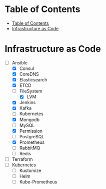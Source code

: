 # Table of Contents
- [Table of Contents](#table-of-contents)
- [Infrastructure as Code](#infrastructure-as-code)

# Infrastructure as Code
- [ ] Ansible
  - [X] Consul
  - [X] CoreDNS
  - [X] Elasticsearch
  - [X] ETCD
  - [ ] FileSystem
    - [X] LVM
  - [X] Jenkins
  - [X] Kafka
  - [ ] Kubernetes
  - [X] Mongodb
  - [ ] MySQL
  - [X] Permission
  - [ ] PostgreSQL
  - [x] Prometheus
  - [ ] RabbitMQ
  - [ ] Redis
- [ ] Terraform
- [ ] Kubernetes
  - [ ] Kustomize
  - [ ] Helm
  - [ ] Kube-Prometheus
